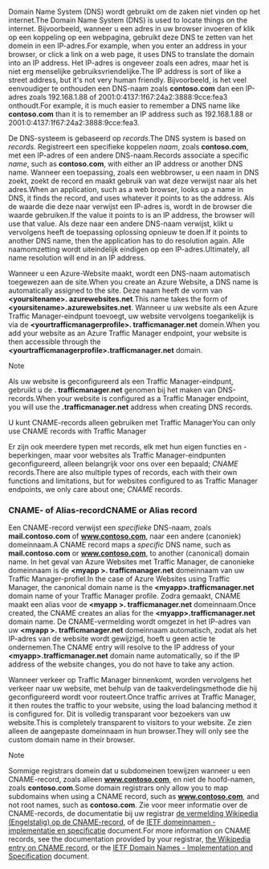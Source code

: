 <span data-ttu-id="375cc-101">Domain Name System (DNS) wordt gebruikt om de zaken niet vinden op het internet.</span><span class="sxs-lookup"><span data-stu-id="375cc-101">The Domain Name System (DNS) is used to locate things on the internet.</span></span> <span data-ttu-id="375cc-102">Bijvoorbeeld, wanneer u een adres in uw browser invoeren of klik op een koppeling op een webpagina, gebruikt deze DNS te zetten van het domein in een IP-adres.</span><span class="sxs-lookup"><span data-stu-id="375cc-102">For example, when you enter an address in your browser, or click a link on a web page, it uses DNS to translate the domain into an IP address.</span></span> <span data-ttu-id="375cc-103">Het IP-adres is ongeveer zoals een adres, maar het is niet erg menselijke gebruiksvriendelijke.</span><span class="sxs-lookup"><span data-stu-id="375cc-103">The IP address is sort of like a street address, but it's not very human friendly.</span></span> <span data-ttu-id="375cc-104">Bijvoorbeeld, is het veel eenvoudiger te onthouden een DNS-naam zoals **contoso.com** dan een IP-adres zoals 192.168.1.88 of 2001:0:4137:1f67:24a2:3888:9cce:fea3 onthoudt.</span><span class="sxs-lookup"><span data-stu-id="375cc-104">For example, it is much easier to remember a DNS name like **contoso.com** than it is to remember an IP address such as 192.168.1.88 or 2001:0:4137:1f67:24a2:3888:9cce:fea3.</span></span>

<span data-ttu-id="375cc-105">De DNS-systeem is gebaseerd op *records*.</span><span class="sxs-lookup"><span data-stu-id="375cc-105">The DNS system is based on *records*.</span></span> <span data-ttu-id="375cc-106">Registreert een specifieke koppelen *naam*, zoals **contoso.com**, met een IP-adres of een andere DNS-naam.</span><span class="sxs-lookup"><span data-stu-id="375cc-106">Records associate a specific *name*, such as **contoso.com**, with either an IP address or another DNS name.</span></span> <span data-ttu-id="375cc-107">Wanneer een toepassing, zoals een webbrowser, u een naam in DNS zoekt, zoekt de record en maakt gebruik van wat deze verwijst naar als het adres.</span><span class="sxs-lookup"><span data-stu-id="375cc-107">When an application, such as a web browser, looks up a name in DNS, it finds the record, and uses whatever it points to as the address.</span></span> <span data-ttu-id="375cc-108">Als de waarde die deze naar verwijst een IP-adres is, wordt in de browser die waarde gebruiken.</span><span class="sxs-lookup"><span data-stu-id="375cc-108">If the value it points to is an IP address, the browser will use that value.</span></span> <span data-ttu-id="375cc-109">Als deze naar een andere DNS-naam verwijst, klikt u vervolgens heeft de toepassing oplossing opnieuw te doen.</span><span class="sxs-lookup"><span data-stu-id="375cc-109">If it points to another DNS name, then the application has to do resolution again.</span></span> <span data-ttu-id="375cc-110">Alle naamomzetting wordt uiteindelijk eindigen op een IP-adres.</span><span class="sxs-lookup"><span data-stu-id="375cc-110">Ultimately, all name resolution will end in an IP address.</span></span>

<span data-ttu-id="375cc-111">Wanneer u een Azure-Website maakt, wordt een DNS-naam automatisch toegewezen aan de site.</span><span class="sxs-lookup"><span data-stu-id="375cc-111">When you create an Azure Website, a DNS name is automatically assigned to the site.</span></span> <span data-ttu-id="375cc-112">Deze naam heeft de vorm van  **&lt;yoursitename&gt;. azurewebsites.net**.</span><span class="sxs-lookup"><span data-stu-id="375cc-112">This name takes the form of **&lt;yoursitename&gt;.azurewebsites.net**.</span></span> <span data-ttu-id="375cc-113">Wanneer u uw website als een Azure Traffic Manager-eindpunt toevoegt, uw website vervolgens toegankelijk is via de  **&lt;yourtrafficmanagerprofile&gt;. trafficmanager.net** domein.</span><span class="sxs-lookup"><span data-stu-id="375cc-113">When you add your website as an Azure Traffic Manager endpoint, your website is then accessible through the **&lt;yourtrafficmanagerprofile&gt;.trafficmanager.net** domain.</span></span>

> [!NOTE]
> <span data-ttu-id="375cc-114">Als uw website is geconfigureerd als een Traffic Manager-eindpunt, gebruikt u de **. trafficmanager.net** genomen bij het maken van DNS-records.</span><span class="sxs-lookup"><span data-stu-id="375cc-114">When your website is configured as a Traffic Manager endpoint, you will use the **.trafficmanager.net** address when creating DNS records.</span></span>
> 
> <span data-ttu-id="375cc-115">U kunt CNAME-records alleen gebruiken met Traffic Manager</span><span class="sxs-lookup"><span data-stu-id="375cc-115">You can only use CNAME records with Traffic Manager</span></span>
> 
> 

<span data-ttu-id="375cc-116">Er zijn ook meerdere typen met records, elk met hun eigen functies en -beperkingen, maar voor websites als Traffic Manager-eindpunten geconfigureerd, alleen belangrijk voor ons over een bepaald; *CNAME* records.</span><span class="sxs-lookup"><span data-stu-id="375cc-116">There are also multiple types of records, each with their own functions and limitations, but for websites configured to as Traffic Manager endpoints, we only care about one; *CNAME* records.</span></span>

### <a name="cname-or-alias-record"></a><span data-ttu-id="375cc-117">CNAME- of Alias-record</span><span class="sxs-lookup"><span data-stu-id="375cc-117">CNAME or Alias record</span></span>
<span data-ttu-id="375cc-118">Een CNAME-record verwijst een *specifieke* DNS-naam, zoals **mail.contoso.com** of **www.contoso.com**, naar een andere (canoniek) domeinnaam.</span><span class="sxs-lookup"><span data-stu-id="375cc-118">A CNAME record maps a *specific* DNS name, such as **mail.contoso.com** or **www.contoso.com**, to another (canonical) domain name.</span></span> <span data-ttu-id="375cc-119">In het geval van Azure Websites met Traffic Manager, de canonieke domeinnaam is de  **&lt;myapp >. trafficmanager.net** domeinnaam van uw Traffic Manager-profiel.</span><span class="sxs-lookup"><span data-stu-id="375cc-119">In the case of Azure Websites using Traffic Manager, the canonical domain name is the **&lt;myapp>.trafficmanager.net** domain name of your Traffic Manager profile.</span></span> <span data-ttu-id="375cc-120">Zodra gemaakt, CNAME maakt een alias voor de  **&lt;myapp >. trafficmanager.net** domeinnaam.</span><span class="sxs-lookup"><span data-stu-id="375cc-120">Once created, the CNAME creates an alias for the **&lt;myapp>.trafficmanager.net** domain name.</span></span> <span data-ttu-id="375cc-121">De CNAME-vermelding wordt omgezet in het IP-adres van uw  **&lt;myapp >. trafficmanager.net** domeinnaam automatisch, zodat als het IP-adres van de website wordt gewijzigd, hoeft u geen actie te ondernemen.</span><span class="sxs-lookup"><span data-stu-id="375cc-121">The CNAME entry will resolve to the IP address of your **&lt;myapp>.trafficmanager.net** domain name automatically, so if the IP address of the website changes, you do not have to take any action.</span></span>

<span data-ttu-id="375cc-122">Wanneer verkeer op Traffic Manager binnenkomt, worden vervolgens het verkeer naar uw website, met behulp van de taakverdelingsmethode die hij geconfigureerd wordt voor routeert.</span><span class="sxs-lookup"><span data-stu-id="375cc-122">Once traffic arrives at Traffic Manager, it then routes the traffic to your website, using the load balancing method it is configured for.</span></span> <span data-ttu-id="375cc-123">Dit is volledig transparant voor bezoekers van uw website.</span><span class="sxs-lookup"><span data-stu-id="375cc-123">This is completely transparent to visitors to your website.</span></span> <span data-ttu-id="375cc-124">Ze zien alleen de aangepaste domeinnaam in hun browser.</span><span class="sxs-lookup"><span data-stu-id="375cc-124">They will only see the custom domain name in their browser.</span></span>

> [!NOTE]
> <span data-ttu-id="375cc-125">Sommige registrars domein dat u subdomeinen toewijzen wanneer u een CNAME-record, zoals alleen **www.contoso.com**, en niet de hoofd-namen, zoals **contoso.com**.</span><span class="sxs-lookup"><span data-stu-id="375cc-125">Some domain registrars only allow you to map subdomains when using a CNAME record, such as **www.contoso.com**, and not root names, such as **contoso.com**.</span></span> <span data-ttu-id="375cc-126">Zie voor meer informatie over de CNAME-records, de documentatie bij uw registrar <a href="http://en.wikipedia.org/wiki/CNAME_record">de vermelding Wikipedia (Engelstalig) op de CNAME-record</a>, of de <a href="http://tools.ietf.org/html/rfc1035">IETF domeinnamen - implementatie en specificatie</a> document.</span><span class="sxs-lookup"><span data-stu-id="375cc-126">For more information on CNAME records, see the documentation provided by your registrar, <a href="http://en.wikipedia.org/wiki/CNAME_record">the Wikipedia entry on CNAME record</a>, or the <a href="http://tools.ietf.org/html/rfc1035">IETF Domain Names - Implementation and Specification</a> document.</span></span>
> 
> 

